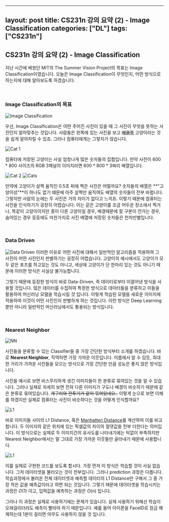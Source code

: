 
---
layout: post
title: CS231n 강의 요약 (2) - Image Classification
categories: ["DL"]
tags: ["CS231n"]
---

## CS231n 강의 요약 (2) - Image Classification

지난 시간에 배웠던 MIT의 The Summer Vision Project의 목표는 Image Classification이였습니다. 오늘은 Image Classification이 무엇인지, 어떤 방식으로 하는지에 대해 알아보도록 하겠습니다.

<br>

### Image Classification의 목표

![Image Classification](https://drive.google.com/uc?export=view&id=1ivSIoWOsAaHK3eUmQIkFgyQPRP8GZAaO)

우선, Image Classification은 어떤 주어진 사진이 있을 때 그 사진이 무엇을 뜻하는 사진인지 알아맞추는 것입니다.
사람들은 왼쪽에 있는 사진을 보고 [~~떼껄룩~~](https://www.youtube.com/watch?v=9yD7MB3TiA0) 고양이라는 것을 쉽게 알아차릴 수 있죠. 그러나 컴퓨터에게는 그렇지가 않습니다.

![Cat 1](https://drive.google.com/uc?export=view&id=1sUSdt5jFHfDwBcz1p8gu0PdN7pOBrCll)

컴퓨터에 저장된 고양이는 사실 엄청나게 많은 숫자들의 집합입니다. 만약 사진이 600 * 800 사이즈의 RGB 3채널의 이미지라면 600 * 800 * 3짜리 배열입니다.

![Cat 2](https://drive.google.com/uc?export=view&id=1iNrHv2YkD5czInPW_zyUBs1iJ9FK65z3)
![Cats](https://drive.google.com/uc?export=view&id=1iUpUY8zEyBN37lbBRgRyGStHkMlSuAvN)

만약에 고양이가 살짝 움직인 0.5초 뒤에 찍은 사진은 어떨까요? 숫자들의 배열은 **"고양이성"**이 하나도 없기 떄문에 아주 살짝만 움직여도 배열의 숫자들이 전부 바뀝니다.
그렇지만 사람의 눈에는 두 사진은 거의 차이가 없다고 느끼죠. 이렇기 때문에 컴퓨터는 사진을 인식하기가 굉장히 어렵습니다. 이는 같은 고양이를 조금 어두운 장소에서 찍거나,
똑같이 고양이이지만 종이 다른 고양이일 경우, 배경때문에 잘 구분이 안가는 경우, 숨어있는 경우 등등에도 마찬가지로 사진 배열에 저장된 숫자들은 천차만별입니다.

<br>

### Data Driven

![Data Driven](https://drive.google.com/uc?export=view&id=1fs3SX_rABf0wBnEd0VYa7VlRPJFcXc1E)
이러한 이유로 어떤 사진에 대해서 일반적인 알고리즘을 적용하여 그 사진이 어떤 사진인지 판별하기는 굉장히 어렵습니다. 고양이의 예시에서도 고양이가 모두 같은 포즈를 하고있는 것도 아니고, 세상에 고양이가 단 한마리 있는 것도 아니기 때문에 이러한 방식은 사실상 불가능합니다.

그렇기 때문에 등장한 방식이 바로 Data-Driven, 즉 데이터로부터 이끌어낸 방식을 사용할 것입니다. 많은 데이터를 수집하여 특정한 방식으로 데이터들을 분류하고 이들을 활용하여 머신러닝 모델을 학습시킬 것 입니다. 이렇게 학습된 모델을 새로운 이미지에 적용하여 이것이 어떤 사진인지 판별하게 하는 것입니다. 이런 방식은 Deep Learning뿐만 아니라 일반적인 머신러닝에서도 통용되는 방식입니다.

<br>

### Nearest Neighbor

![NN](https://drive.google.com/uc?export=view&id=14Osur8K5CdJRiLDYbd761r9HU_g91ggK)

사진들을 분류할 수 있는 Classifier들 중 가장 간단한 방식부터 소개를 하겠습니다. 바로 **Nearest Neighbor**, 직역하면 가장 가까운 이웃입니다. 이름에서 알 수 있듯, 최대한 거리가 가까운 사진들을 모으는 방식으로 가장 간단한 만큼 성능은 좋지 않은 방식입니다.  

사진을 예시로 보면 비스무리하게 생긴 이미지들이 한 분류로 묶여있는 것을 알 수 있습니다. 그러나 실제로 자세히 보면 전혀 다른 이미지가 구도나 배경이 비슷하기 때문에 같은 분류로 묶여있습니다. ~~개구리와 전투기가 같이 묶여있네요..~~ 이렇게 눈으로 보면 이해를 하겠지만 실제로 컴퓨터는 사진이 비슷하다는 것을 어떻게 인식할까요?

![L1](https://drive.google.com/uc?export=view&id=1xm46KwmqY6IH1CeQIKGKYqKoK425cQ5q)

바로 이미지들 사이의 L1 Distance, 혹은 [Manhatten Distance](https://ko.wikipedia.org/wiki/%EB%A7%A8%ED%95%B4%ED%8A%BC_%EA%B1%B0%EB%A6%AC)를 계산하여 이를 비교합니다. 두 이미지의 같은 위치에 있는 픽셀값의 차이의 절댓값을 전부 더한다는 의미입니다. 이 방식으로는 실제로 두 이미지간의 유사도를 나타내기에는 턱없이 부족하지만 Nearest Neighbor에서는 말 그대로 가장 가까운 이웃들만 골라내기 때문에 사용합니다.

![L1](https://drive.google.com/uc?export=view&id=1a6fd4eXwUC25BIM6-y2Xc5t165ht7h0z)

이를 실제로 구현한 코드를 보도록 합시다. 가장 먼저 이 방식은 학습할 것이 사실 없습니다. 그저 데이터셋을 불러오는 것이 전부입니다. 그러나 prediction 과정은 다릅니다. 학습과정에서 불러온 전체 데이터셋과 예측할 데이터의 L1 Distance만 구해서 그 중 가장 작은 값을 예측값이라고 하면 되는 것입니다. 그렇기 때문에 데이터셋을 학습시키는 과정은 $O(1)$ 이고, 입력값을 예측하는 과정은 $O(n)$ 입니다.

그러나 이 과정은 실제로 사용하기에는 문제가 있습니다. 실제 사용하기 위해선 학습이 오래걸리더라도 예측이 빨라야 하기 때문입니다. 예를 들어 아이폰을 FaceID로 잠금 해제하는데 1분이 걸리면 아무도 사용하지 않을 것 입니다.
